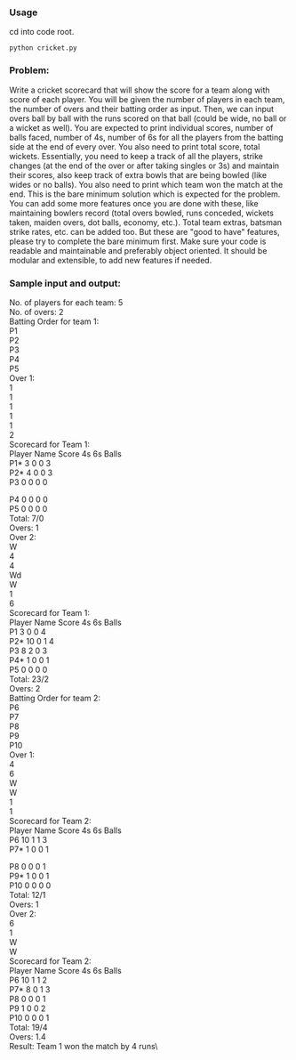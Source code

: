 ### Usage

cd into code root.

`python cricket.py`


### Problem:
Write a cricket scorecard that will show the score for a team along with score of each player.
You will be given the number of players in each team, the number of overs and their batting
order as input. Then, we can input overs ball by ball with the runs scored on that ball (could be
wide, no ball or a wicket as well).
You are expected to print individual scores, number of balls faced, number of 4s, number of 6s
for all the players from the batting side at the end of every over. You also need to print total
score, total wickets. Essentially, you need to keep a track of all the players, strike changes (at
the end of the over or after taking singles or 3s) and maintain their scores, also keep track of
extra bowls that are being bowled (like wides or no balls). You also need to print which team
won the match at the end.
This is the bare minimum solution which is expected for the problem. You can add some more
features once you are done with these, like maintaining bowlers record (total overs bowled, runs
conceded, wickets taken, maiden overs, dot balls, economy, etc.). Total team extras, batsman
strike rates, etc. can be added too. But these are "good to have" features, please try to complete
the bare minimum first.
Make sure your code is readable and maintainable and preferably object oriented. It should be
modular and extensible, to add new features if needed.
### Sample input and output:
No. of players for each team: 5\
No. of overs: 2\
Batting Order for team 1:\
P1\
P2\
P3\
P4\
P5\
Over 1:\
1\
1\
1\
1\
1\
2\
Scorecard for Team 1:\
Player Name Score 4s 6s Balls\
P1* 3 0 0 3\
P2* 4 0 0 3\
P3 0 0 0 0

P4 0 0 0 0\
P5 0 0 0 0\
Total: 7/0\
Overs: 1\
Over 2:\
W\
4\
4\
Wd\
W\
1\
6\
Scorecard for Team 1:\
Player Name Score 4s 6s Balls\
P1 3 0 0 4\
P2* 10 0 1 4\
P3 8 2 0 3\
P4* 1 0 0 1\
P5 0 0 0 0\
Total: 23/2\
Overs: 2\
Batting Order for team 2:\
P6\
P7\
P8\
P9\
P10\
Over 1:\
4\
6\
W\
W\
1\
1\
Scorecard for Team 2:\
Player Name Score 4s 6s Balls\
P6 10 1 1 3\
P7* 1 0 0 1

P8 0 0 0 1\
P9* 1 0 0 1\
P10 0 0 0 0\
Total: 12/1\
Overs: 1\
Over 2:\
6\
1\
W\
W\
Scorecard for Team 2:\
Player Name Score 4s 6s Balls\
P6 10 1 1 2\
P7* 8 0 1 3\
P8 0 0 0 1\
P9 1 0 0 2\
P10 0 0 0 1\
Total: 19/4\
Overs: 1.4\
Result: Team 1 won the match by 4 runs\
